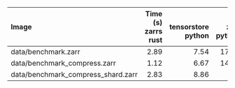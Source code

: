 | Image                              |   Time (s)<br>zarrs<br>rust |   <br>tensorstore<br>python |   <br>zarr<br>python |   Memory (GB)<br>zarrs<br>rust |   <br>tensorstore<br>python |   <br>zarr<br>python |
|:-----------------------------------|----------------------------:|----------------------------:|---------------------:|-------------------------------:|----------------------------:|---------------------:|
| data/benchmark.zarr                |                        2.89 |                        7.54 |                17.61 |                           4.20 |                        6.64 |                13.45 |
| data/benchmark_compress.zarr       |                        1.12 |                        6.67 |                14.94 |                           4.49 |                       10.63 |                12.39 |
| data/benchmark_compress_shard.zarr |                        2.83 |                        8.86 |               nan    |                           1.29 |                       10.73 |               nan    |